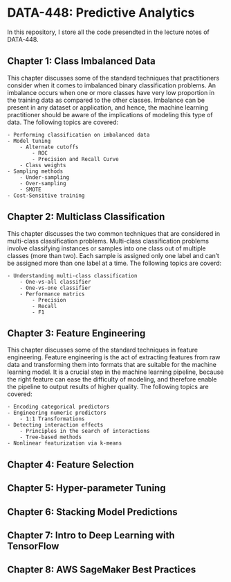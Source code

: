 # DATA-448: Predictive Analytics

In this repository, I store all the code presendted in the lecture notes of DATA-448.

## Chapter 1: Class Imbalanced Data

This chapter discusses some of the standard techniques that practitioners consider when it comes to imbalanced binary classification problems. An imbalance occurs when one or more classes have very low proportion in the training data as compared to the other classes. Imbalance can be present in any dataset or application, and hence, the machine learning practitioner should be aware of the implications of modeling this type of data. The following topics are covered:

    - Performing classification on imbalanced data
    - Model tuning
        - Alternate cutoffs
            - ROC
            - Precision and Recall Curve
        - Class weights
    - Sampling methods
        - Under-sampling 
        - Over-sampling 
        - SMOTE
    - Cost-Sensitive training

## Chapter 2: Multiclass Classification

This chapter discusses the two common techniques that are considered in multi-class classification problems. Multi-class classification problems involve classifying instances or samples into one class out of multiple classes (more than two). Each sample is assigned only one label and can’t be assigned more than one label at a time. The following topics are coverd:

    - Understanding multi-class classification
        - One-vs-all classifier
        - One-vs-one classifier
        - Performance matrics
            - Precision
            - Recall
            - F1

## Chapter 3: Feature Engineering

This chapter discusses some of the standard techniques in feature engineering. Feature engineering is the act of extracting features from raw data and transforming them into formats that are suitable for the machine learning model. It is a crucial step in the machine learning pipeline, because the right feature can ease the difficulty of modeling, and therefore enable the pipeline to output results of higher quality. The following topics are covered:

    - Encoding categorical predictors
    - Engineering numeric predictors
        - 1:1 Transformations
    - Detecting interaction effects
        - Principles in the search of interactions
        - Tree-based methods
    - Nonlinear featurization via k-means
    
## Chapter 4: Feature Selection    
    
    
## Chapter 5: Hyper-parameter Tuning


## Chapter 6: Stacking Model Predictions


## Chapter 7: Intro to Deep Learning with TensorFlow


## Chapter 8: AWS SageMaker Best Practices


